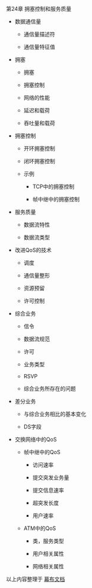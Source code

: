     

第24章 拥塞控制和服务质量

- 数据通信量
    
    - 通信量描述符
        
    - 通信量特征值
        
    
- 拥塞
    
    - 拥塞
        
    - 拥塞控制
        
    - 网络的性能
        
    - 延迟和载荷
        
    - 吞吐量和载荷
        
    
- 拥塞控制
    
    - 开环拥塞控制
        
    - 闭环拥塞控制
        
    - 示例
        
        - TCP中的拥塞控制
            
        - 帧中继中的拥塞控制
            
        
    
- 服务质量
    
    - 数据流特性
        
    - 数据流类型
        
    
- 改进QoS的技术
    
    - 调度
        
    - 通信量整形
        
    - 资源预留
        
    - 许可控制
        
    
- 综合业务
    
    - 信令
        
    - 数据流规范
        
    - 许可
        
    - 业务类型
        
    - RSVP
        
    - 综合业务所存在的问题
        
    
- 差分业务
    
    - 与综合业务相比的基本变化
        
    - DS字段
        
    
- 交换网络中的QoS
    
    - 帧中继中的QoS
        
        - 访问速率
            
        - 提交突发业务量
            
        - 提交信息速率
            
        - 超突发长度
            
        - 用户速率
            
        
    - ATM中的QoS
        
        - 类，服务类型
            
        - 用户相关属性
            
        - 网络相关属性
            
        
    

以上内容整理于 [幕布文档](https://mubu.com?s=export-pdf)